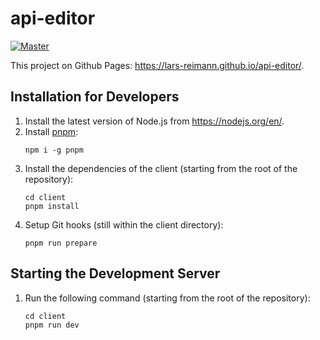 # api-editor

[![Master](https://github.com/lars-reimann/api-editor/actions/workflows/master.yml/badge.svg?branch=master)](https://github.com/lars-reimann/api-editor/actions/workflows/master.yml)

This project on Github Pages: https://lars-reimann.github.io/api-editor/.

## Installation for Developers

1. Install the latest version of Node.js from https://nodejs.org/en/.
2. Install [pnpm](https://pnpm.io/):
   ```shell
   npm i -g pnpm
   ```
3. Install the dependencies of the client (starting from the root of the repository):
   ```shell
   cd client
   pnpm install
   ```
4. Setup Git hooks (still within the client directory):
   ```shell
   pnpm run prepare
   ```

## Starting the Development Server

1. Run the following command (starting from the root of the repository):
   ```shell
   cd client
   pnpm run dev
   ```
